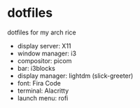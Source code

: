 # dotfiles

dotfiles for my arch rice

+ display server: X11
+ window manager: i3
+ compositor: picom
+ bar: i3blocks
+ display manager: lightdm (slick-greeter)
+ font: Fira Code
+ terminal: Alacritty
+ launch menu: rofi
